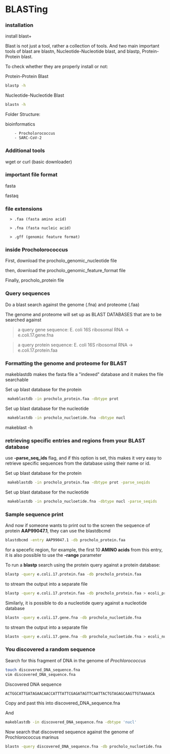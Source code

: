 # BLASTing

### installation

install blast+

Blast is not just a tool, rather a collection of tools. And two main important tools of blast are blastn, Nucleotide-Nucleotide blast, and blastp, Protein-Protein blast.

To check whether they are properly install or not:

Protein-Protein Blast
```bash
blastp -h
```

Nucleotide-Nucleotide Blast
```bash
blastn -h
```

Folder Structure:

bioinformatics

        - Procholorococcus
        - SARC-CoV-2


### Additional tools

wget or curl (basic downloader)

### important file format

fasta

fastaq

### file extensions

      > .faa (fasta amino acid)

      > .fna (fasta nucleic acid)

      > .gff (genomic feature format)


### inside Procholorococcus

First, download the procholo_genomic_nucleotide file

then, download the procholo_genomic_feature_format file

Finally, procholo_protein file

### Query sequences

Do a blast search against the genome (.fna) and proteome (.faa)

The genome and proteome will set up as BLAST DATABASES that are to be searched  against


> a query gene sequence: E. coli 16S ribosomal RNA -> e.coli.17.gene.fna

> a query protein sequence: E. coli 16S ribosomal RNA -> e.coli.17.protein.faa

### Formatting the genome and proteome for BLAST

makeblastdb makes the fasta file a "indexed" database and it makes the file searchable

Set up blast database for the protein

```bash
 makeblastdb -in procholo_protein.faa -dbtype prot
 ```

Set up blast database for the nucleotide

```bash
 makeblastdb -in procholo_nucloetide.fna -dbtype nucl
 ```

 makeblast -h


### retrieving specific entries and regions from your BLAST database

use **-parse_seq_ids** flag, and if this option is set, this makes it very easy to retrieve specific sequences from the database using their name or id.


Set up blast database for the protein

```bash
 makeblastdb -in procholo_protein.faa -dbtype prot -parse_seqids
 ```

Set up blast database for the nucleotide

```bash
 makeblastdb -in procholo_nucloetide.fna -dbtype nucl -parse_seqids
 ```

### Sample sequence print

And now if someone wants to print out to the screen the sequence of protein  **AAP99047.1**, they can use the blastdbcmd

```bash
blastdbcmd -entry AAP99047.1 -db procholo_protein.faa
```

for a specefic region, for example, the first 10 **AMINO acids** from this entry, it is also possible to use the **-range** parameter

To run a **blastp** search using the protein query against a protein database:

```bash
blastp -query e.coli.17.protein.faa -db procholo_protein.faa
```
to stream the output into a separate file


```bash
blastp -query e.coli.17.protein.faa -db procholo_protein.faa > ecoli_prot_against_procholo_prot.txt
```

Similarly, it is possible to do a nucleotide query against a nucleotide database

```bash
blastn -query e.coli.17.gene.fna -db procholo_nucloetide.fna
```
to stream the output into a separate file

```bash
blastn -query e.coli.17.gene.fna -db procholo_nucloetide.fna > ecoli_nucl_against_procho_nucl.txt
```


### You discovered a random sequence

Search for this fragment of DNA in the genome of *Prochlorococcus*

```bash
touch discovered_DNA_sequence.fna
vim discovered_DNA_sequence.fna
```

Discovered DNA sequence
```bash
ACTGGCATTGATAGAACAACCATTTATTCGAGATAGTTCAATTACTGTAGAGCAAGTTGTAAAACA
```
Copy and past this into discovered_DNA_sequence.fna

And

```bash
makeblastdb -in discovered_DNA_sequence.fna -dbtype 'nucl'
```

Now search that discovered sequence against the genome of Prochlorococcus marinus

```bash
blastn -query discovered_DNA_sequence.fna -db procholo_nucloetide.fna
```



